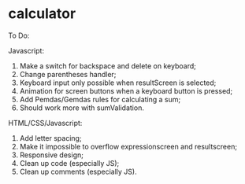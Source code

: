 # calculator

To Do:

Javascript:
1. Make a switch for backspace and delete on keyboard;
2. Change parentheses handler;
3. Keyboard input only possible when resultScreen is selected;
4. Animation for screen buttons when a keyboard button is pressed;
5. Add Pemdas/Gemdas rules for calculating a sum;
6. Should work more with sumValidation.

HTML/CSS/Javascript:
1. Add letter spacing;
2. Make it impossible to overflow expressionscreen and resultscreen;
3. Responsive design;
4. Clean up code (especially JS);
5. Clean up comments (especially JS).